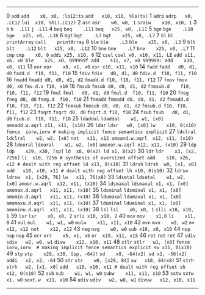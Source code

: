 --  ----------  -----------------------  ----------------------
 0  `add`       `add	x0, x0, :lo12:ts`                          ```add	x10, x10, %lo(ts)```
 1  `adrp`      `adrp	x0, .LC12`                          ```lui	x10, %hi(.LC12)```
 2  `asr`       `asr	w0, w0, 1`                          ```sraiw	x10, x10, 1```
 3  `b`         `b	.L11`                          ```j	.L11```
 4  `beq`       `beq	.L11`                          ```beq	x25, x0, .L11```
 5  `bge`       `bge	.L18`                          ```bge	x25, x0, .L18```
 6  `bgt`       `bgt	.L7`                          ```bgt	x25, x0, .L7```
 7  `bl`        `bl	printArray`                          ```call	printArray```
 8  `ble`       `ble	.L3`                          ```ble	x25, x0, .L3```
 9  `blt`       `blt	.L12`                          ```blt	x25, x0, .L12```
10  `bne`       `bne	.L7`                          ```bne	x25, x0, .L7```
11  `cmp`       `cmp	x0, 0`                          ```addi	x25, x10, 0```
12  `csel`      `csel x0, x10, x11, LE`  ```add	s11, x6, x0
                                         ble	x25, x0, 999999f
                                         add	s11, x7, x0
                                         999999:
                                         add	x10, x0, s11```
13  `eor`       `eor	x0, x1, x0`                          ```xor	x10, x11, x10```
14  `fadd`      `fadd	d0, d1, d0`                          ```fadd.d	f10, f11, f10```
15  `fdiv`      `fdiv	d0, d1, d0`                          ```fdiv.d	f10, f11, f10```
16  `fmadd`     `fmadd d0, d0, d1, d2`   ```fmadd.d	f10, f10, f11, f12```
17  `fmov`      `fmov	d0, x0`                          ```fmv.d.x	f10, x10```
18  `fmsub`     `fmsub d0, d0, d1, d2`   ```fnmsub.d	f10, f10, f11, f12```
19  `fmul`      `fmul	d0, d1, d0`                          ```fmul.d	f10, f11, f10```
20  `fneg`      `fneg d0, d0`            ```fneg.d	f10, f10```
21  `fnmadd`    `fnmadd d0, d0, d1, d2`  ```fnmadd.d	f10, f10, f11, f12```
22  `fnmsub`    `fnmsub d0, d0, d1, d2`  ```fmsub.d	f10, f10, f11, f12```
23  `fsqrt`     `fsqrt d0, d0`           ```fsqrt.d	f10, f10```
24  `fsub`      `fsub	d0, d1, d0`                          ```fsub.d	f10, f11, f10```
25  `ldaddal`   `ldaddal	w1, w1, [x0]`                          ```amoadd.w.aqrl	x11, x11, (x10)```
26  `ldar`      `ldar	w0, [x0]`                          ```lw	x10, 0(x10)
                                         fence	iorw,iorw # making implicit fence semantics explicit```
27  `ldclral`   `ldclral	w2, w2, [x0]`                          ```not	s11, x12
                                         amoand.w.aqrl	x12, s11, (x10)```
28  `ldeoral`   `ldeoral	w1, w2, [x0]`                          ```amoxor.w.aqrl	x12, x11, (x10)```
29  `ldp`       `ldp	x29, x30, [sp]`                          ```ld	x8, 0(x2)
                                         ld	x1, 8(x2)```
30  `ldr`       `ldr	x3, [x2, 7256]`                          ```li	s10, 7256 # synthesis of oversized offset
                                         add	s10, x26, x12 # dealt with reg offset
                                         ld	x13, 0(s10)```
31  `ldrsh`     `ldrsh	w0, [x1, x0]`                          ```add	s10, x10, x11 # dealt with reg offset
                                         lh	x10, 0(s10)```
32  `ldrsw`     `ldrsw	x1, [x29, 76]`                          ```lw	x11, 76(x8)```
33  `ldsetal`   `ldsetal	w1, w2, [x0]`                          ```amoor.w.aqrl	x12, x11, (x10)```
34  `ldsmaxal`  `ldsmaxal x1, x1, [x0]`  ```amomax.d.aqrl	x11, x11, (x10)```
35  `ldsminal`  `ldsminal x1, x1, [x0]`  ```amomin.d.aqrl	x11, x11, (x10)```
36  `ldumaxal`  `ldumaxal x1, x1, [x0]`  ```amomaxu.d.aqrl	x11, x11, (x10)```
37  `lduminal`  `lduminal x1, x1, [x0]`  ```amominu.d.aqrl	x11, x11, (x10)```
38  `lsl`       `lsl	x0, x0, 1`                          ```slli	x10, x10, 1```
39  `lsr`       `lsr	x0, x0, 2`                          ```srli	x10, x10, 2```
40  `mov`       `mov	x1,0`                          ```li	x11, 0```
41  `mul`       `mul	w1, w1, w0`                          ```mulw	x11, x11, x10```
42  `mvn`       `mvn	w2, w2`                          ```mv	x12, x12
                                         not	x12, x12```
43  `neg`       `neg	w0, w0`                          ```sub	x10, x0, x10```
44  `nop`       `nop`                    ```nop```
45  `orr`       `orr	x5, x1, x5`                          ```or	x15, x11, x15```
46  `ret`       `ret`                    ```ret```
47  `sdiv`      `sdiv	w2, w0, w1`                          ```divw	x12, x10, x11```
48  `stlr`      `stlr	w1, [x0]`                          ```fence	iorw,iorw  # making implicit fence semantics explicit
                                         sw	x11, 0(x10)```
49  `stp`       `stp	x29, x30, [sp, -64]!`                          ```sd	x8, -64(x2)
                                         sd	x1, -56(x2)
                                         addi	x2, x2, -64```
50  `str`       `str	w0, [x29, 84]`                          ```sw	x10, 84(x8)```
51  `strh`      `strh	w2, [x1, x0]`                          ```add	s10, x10, x11 # dealt with reg offset
                                         sh	x12, 0(s10)```
52  `sub`       `sub	w1, w1, w0`                          ```subw	x11, x11, x10```
53  `sxtw`      `sxtw	x1, w0`                          ```sext.w	x11, x10```
54  `udiv`      `udiv	w2, w0, w1`                          ```divuw	x12, x10, x11```
--  ----------  -----------------------  ----------------------
